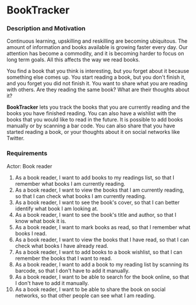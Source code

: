 # BookTracker

### Description and Motivation

Continuous learning, upskilling and reskilling are becoming ubiquitous.
The amount of information and books available is growing faster every day.
Our attention has become a commodity, and it is becoming harder to focus on long term goals.
All this affects the way we read books.


You find a book that you think is interesting, but you forget about it because something else comes up.
You start reading a book, but you don't finish it, and you forget you did not finish it.
You want to share what you are reading with others. Are they reading the same book? What are their thoughts about it?


**BookTracker** lets you track the books that you are currently reading and the books you have finished reading.
You can also have a wishlist with the books that you would like to read in the future.
It is possible to add books manually or by scanning a bar code.
You can also share that you have started reading a book, or your thoughts about it on social networks like Twitter.


### Requirements


Actor: Book reader


1. As a book reader, I want to add books to my readings list, so that I remember what books I am currently reading.
2. As a book reader, I want to view the books that I am currently reading, so that I can check what books I am currently reading.
3. As a book reader, I want to see the book's cover, so that I can better identify what book I am looking at.
4. As a book reader, I want to see the book's title and author, so that I know what book it is.
5. As a book reader, I want to mark books as read, so that I remember what books I read.
6. As a book reader, I want to view the books that I have read, so that I can check what books I have already read.
7. As a book reader, I want to add books to a book wishlist, so that I can remember the books that I want to read.
8. As a book reader, I want to add a book to my reading list by scanning its barcode, so that I don't have to add it manually.
9. As a book reader, I want to be able to search for the book online, so that I don't have to add it manually.
10. As a book reader, I want to be able to share the book on social networks, so that other people can see what I am reading.

